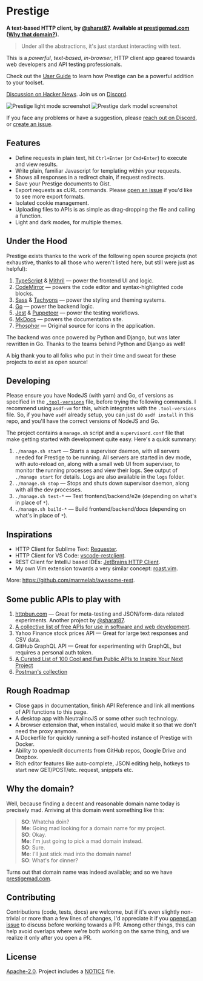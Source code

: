 # Prestige

**A text-based HTTP client, by [@sharat87](https://sharats.me). Available at [prestigemad.com](https://prestigemad.com)
([Why that domain?](#why-the-domain)).**

> Under all the abstractions, it's just stardust interacting with text.

This is a *powerful*, *text-based*, *in-browser*, HTTP client app geared towards web developers and API testing professionals.

Check out the [User Guide](https://prestigemad.com/docs) to learn how Prestige can be a powerful addition to your toolset.

[Discussion on Hacker News](https://news.ycombinator.com/item?id=27412445). Join us on [Discord](https://discord.gg/6tc9fMmYRW).

![Prestige light mode screenshot](https://github.com/sharat87/prestige/raw/master/docs/content/img/screenshot-light.png#gh-light-mode-only)
![Prestige dark model screenshot](https://github.com/sharat87/prestige/raw/master/docs/content/img/screenshot-dark.png#gh-dark-mode-only)

If you face any problems or have a suggestion, please [reach out on Discord](https://discord.gg/6tc9fMmYRW), or [create an issue](https://github.com/sharat87/prestige/issues/new).

## Features

- Define requests in plain text, hit `Ctrl+Enter` (or `Cmd+Enter`) to execute and view results.
- Write plain, familiar Javascript for templating within your requests.
- Shows all responses in a redirect chain, if request redirects.
- Save your Prestige documents to Gist.
- Export requests as cURL commands. Please [open an issue](https://github.com/sharat87/prestige/issues/new) if you'd like to see more export formats.
- Isolated cookie management.
- Uploading files to APIs is as simple as drag-dropping the file and calling a function.
- Light and dark modes, for multiple themes.

## Under the Hood

Prestige exists thanks to the work of the following open source projects (not exhaustive, thanks to all those who
weren't listed here, but still were just as helpful):

1. [TypeScript](https://www.typescriptlang.org/) & [Mithril](https://mithril.js.org/) &mdash; power the frontend UI and logic.
1. [CodeMirror](https://codemirror.net/) &mdash; powers the code editor and syntax-highlighted code blocks.
1. [Sass](https://sass-lang.com/) & [Tachyons](http://tachyons.io/) &mdash; power the styling and theming systems.
1. [Go](https://go.dev) &mdash; power the backend logic.
1. [Jest](https://jestjs.io/) & [Puppeteer](https://pptr.dev/) &mdash; power the testing workflows.
1. [MkDocs](https://www.mkdocs.org/) &mdash; powers the documentation site.
1. [Phosphor](https://phosphoricons.com/) &mdash; Original source for icons in the application.

The backend was once powered by Python and Django, but was later rewritten in Go. Thanks to the teams behind Python and Django as well!

A big thank you to all folks who put in their time and sweat for these projects to exist as open source!

## Developing

Please ensure you have NodeJS (with yarn) and Go, of versions as specified in the [`.tool-versions`](https://github.com/sharat87/prestige/blob/master/.tool-versions) file, before trying the following commands. I recommend using `asdf-vm` for this, which integrates with the `.tool-versions` file. So, if you have `asdf` already setup, you can just do `asdf install` in this repo, and you'll have the correct versions of NodeJS and Go.

The project contains a `manage.sh` script and a `supervisord.conf` file that make getting started with development quite easy. Here's a quick summary:

1. `./manage.sh start` &mdash; Starts a supervisor daemon, with all servers needed for Prestige to be running.
	All servers are started in dev mode, with auto-reload on, along with a small web UI from supervisor, to monitor the running processes and view their logs.
	See output of `./manage start` for details.
	Logs are also available in the `logs` folder.
1. `./manage.sh stop` &mdash; Stops and shuts down supervisor daemon, along with all the dev processes.
1. `./manage.sh test-*` &mdash; Test frontend/backend/e2e (depending on what's in place of `*`).
1. `./manage.sh build-*` &mdash; Build frontend/backend/docs (depending on what's in place of `*`).

## Inspirations

- HTTP Client for Sublime Text: [Requester](https://github.com/kylebebak/Requester).
- HTTP Client for VS Code: [vscode-restclient](https://github.com/Huachao/vscode-restclient).
- REST Client for IntelliJ based IDEs: [JetBrains HTTP Client](https://www.jetbrains.com/help/idea/http-client-in-product-code-editor.html).
- My own Vim extension towards a very similar concept: [roast.vim](https://github.com/sharat87/roast.vim).

More: <https://github.com/marmelab/awesome-rest>.

## Some public APIs to play with

1. [httpbun.com](https://httpbun.com) &mdash; Great for meta-testing and JSON/form-data related experiments. Another project by [@sharat87](https://sharats.me).
1. [A collective list of free APIs for use in software and web development](https://github.com/public-apis/public-apis).
1. Yahoo Finance stock prices API &mdash; Great for large text responses and CSV data.
1. GitHub GraphQL API &mdash; Great for experimenting with GraphQL, but requires a personal auth token.
1. [A Curated List of 100 Cool and Fun Public APIs to Inspire Your Next Project](https://medium.com/better-programming/a-curated-list-of-100-cool-and-fun-public-apis-to-inspire-your-next-project-7600ce3e9b3)
1. [Postman's collection](https://www.postman.com/cs-demo/workspace/public-rest-apis/collection/8854915-454a2dc7-dcbe-41cf-9bfa-da544fcd93a2)

## Rough Roadmap

- Close gaps in documentation, finish API Reference and link all mentions of API functions to this page.
- A desktop app with NeutralinoJS or some other such technology.
- A browser extension that, when installed, would make it so that we don't need the proxy anymore.
- A Dockerfile for quickly running a self-hosted instance of Prestige with Docker.
- Ability to open/edit documents from GitHub repos, Google Drive and Dropbox.
- Rich editor features like auto-complete, JSON editing help, hotkeys to start new GET/POST/etc. request, snippets etc.

## Why the domain?

Well, because finding a decent and reasonable domain name today is precisely mad. Arriving at this domain went something
like this:

> **SO**: Whatcha doin? \
> **Me**: Going mad looking for a domain name for my project. \
> **SO**: Okay. \
> **Me**: I'm just going to pick a mad domain instead. \
> **SO**: Sure. \
> **Me**: I'll just stick mad into the domain name! \
> **SO**: What's for dinner?

Turns out that domain name was indeed available; and so we have [prestigemad.com](https://prestigemad.com).

## Contributing

Contributions (code, tests, docs) are welcome, but if it's even slightly non-trivial or more than a few lines of
changes, I'd appreciate it if you [opened an issue](https://github.com/sharat87/prestige/issues/new) to discuss before
working towards a PR. Among other things, this can help avoid overlaps where we're both working on the same thing, and
we realize it only after you open a PR.

## License

[Apache-2.0](https://github.com/sharat87/prestige/blob/master/LICENSE). Project includes a
[NOTICE](https://github.com/sharat87/prestige/blob/master/NOTICE) file.
